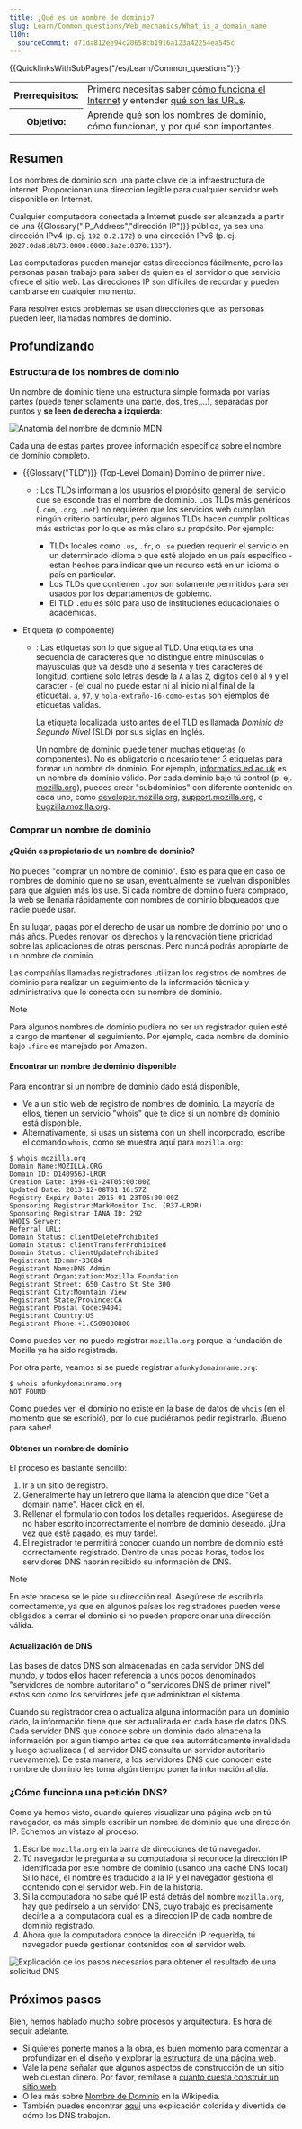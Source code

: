 ```yaml
---
title: ¿Qué es un nombre de dominio?
slug: Learn/Common_questions/Web_mechanics/What_is_a_domain_name
l10n:
  sourceCommit: d71da812ee94c20658cb1916a123a42254ea545c
---
```


{{QuicklinksWithSubPages("/es/Learn/Common_questions")}}

<table>
  <tbody>
    <tr>
      <th scope="row">Prerrequisitos:</th>
      <td>
        Primero necesitas saber
        <a href="/es/docs/Learn/How_the_Internet_works"
          >cómo funciona el Internet</a
        >
        y entender
        <a href="/es/Learn/Understanding_URLs">qué son las URLs</a>.
      </td>
    </tr>
    <tr>
      <th scope="row">Objetivo:</th>
      <td>
        Aprende qué son los nombres de dominio, cómo funcionan, y por qué son
        importantes.
      </td>
    </tr>
  </tbody>
</table>

## Resumen

Los nombres de dominio son una parte clave de la infraestructura de internet. Proporcionan una dirección legible para cualquier servidor web disponible en Internet.

Cualquier computadora conectada a Internet puede ser alcanzada a partir de una {{Glossary("IP_Address","dirección IP")}} pública, ya sea una dirección IPv4 (p. ej. `192.0.2.172`) o una dirección IPv6 (p. ej. `2027:0da8:8b73:0000:0000:8a2e:0370:1337`).

Las computadoras pueden manejar estas direcciones fácilmente, pero las personas pasan trabajo para saber de quien es el servidor o que servicio ofrece el sitio web. Las direcciones IP son difíciles de recordar y pueden cambiarse en cualquier momento.

Para resolver estos problemas se usan direcciones que las personas pueden leer, llamadas nombres de dominio.

## Profundizando

### Estructura de los nombres de dominio

Un nombre de dominio tiene una estructura simple formada por varias partes (puede tener solamente una parte, dos, tres,...), separadas por puntos y **se leen de derecha a izquierda**:

![Anatomía del nombre de dominio MDN](structure.png)

Cada una de estas partes provee información específica sobre el nombre de dominio completo.

- {{Glossary("TLD")}} (Top-Level Domain) Dominio de primer nivel.

  - : Los TLDs informan a los usuarios el propósito general del servicio que se esconde tras el nombre de dominio. Los TLDs más genéricos (`.com`, `.org`, `.net`) no requieren que los servicios web cumplan ningún criterio particular, pero algunos TLDs hacen cumplir políticas más estrictas por lo que es más claro su propósito. Por ejemplo:

    - TLDs locales como `.us`, `.fr`, o `.se` pueden requerir el servicio en un determinado idioma o que esté alojado en un país específico - estan hechos para indicar que un recurso está en un idioma o país en particular.
    - Los TLDs que contienen `.gov` son solamente permitidos para ser usados por los departamentos de gobierno.
    - El TLD `.edu` es sólo para uso de instituciones educacionales o académicas.

- Etiqueta (o componente)

  - : Las etiquetas son lo que sigue al TLD. Una etiquta es una secuencia de caracteres que no distingue entre minúsculas o mayúsculas que va desde uno a sesenta y tres caracteres de longitud, contiene solo letras desde la `A` a las `Z`, digitos del `0` al `9` y el caracter `-` (el cual no puede estar ni al inicio ni al final de la etiqueta). `a`, `97`, y `hola-extraño-16-como-estas` son ejemplos de etiquetas validas.

    La etiqueta localizada justo antes de el TLD es llamada _Dominio de Segundo Nivel_ (SLD) por sus siglas en Inglés.

    Un nombre de dominio puede tener muchas etiquetas (o componentes). No es obligatorio o ncesario tener 3 etiquetas para formar un nombre de dominio. Por ejemplo, [informatics.ed.ac.uk](https://informatics.ed.ac.uk/) es un nombre de dominio válido. Por cada dominio bajo tú control (p. ej. [mozilla.org](https://www.mozilla.org/en-US/)), puedes crear "subdominios" con diferente contenido en cada uno, como [developer.mozilla.org](/), [support.mozilla.org](https://support.mozilla.org/), o [bugzilla.mozilla.org](https://bugzilla.mozilla.org/).

### Comprar un nombre de dominio

#### ¿Quién es propietario de un nombre de dominio?

No puedes "comprar un nombre de dominio". Esto es para que en caso de nombres de dominio que no se usan, eventualmente se vuelvan disponibles para que alguien más los use. Si cada nombre de dominio fuera comprado, la web se llenaría rápidamente con nombres de dominio bloqueados que nadie puede usar.

En su lugar, pagas por el derecho de usar un nombre de dominio por uno o más años. Puedes renovar los derechos y la renovación tiene prioridad sobre las aplicaciones de otras personas. Pero nuncá podrás apropiarte de un nombre de dominio.

Las compañías llamadas registradores utilizan los registros de nombres de dominio para realizar un seguimiento de la información técnica y administrativa que lo conecta con su nombre de dominio.

> [!NOTE]
> Para algunos nombres de dominio pudiera no ser un registrador quien esté a cargo de mantener el seguimiento. Por ejemplo, cada nombre de dominio bajo `.fire` es manejado por Amazon.

#### Encontrar un nombre de dominio disponible

Para encontrar si un nombre de dominio dado está disponible,

- Ve a un sitio web de registro de nombres de dominio. La mayoría de ellos, tienen un servicio "whois" que te dice si un nombre de dominio está disponible.
- Alternativamente, si usas un sistema con un shell incorporado, escribe el comando `whois`, como se muestra aquí para `mozilla.org`:

```
$ whois mozilla.org
Domain Name:MOZILLA.ORG
Domain ID: D1409563-LROR
Creation Date: 1998-01-24T05:00:00Z
Updated Date: 2013-12-08T01:16:57Z
Registry Expiry Date: 2015-01-23T05:00:00Z
Sponsoring Registrar:MarkMonitor Inc. (R37-LROR)
Sponsoring Registrar IANA ID: 292
WHOIS Server:
Referral URL:
Domain Status: clientDeleteProhibited
Domain Status: clientTransferProhibited
Domain Status: clientUpdateProhibited
Registrant ID:mmr-33684
Registrant Name:DNS Admin
Registrant Organization:Mozilla Foundation
Registrant Street: 650 Castro St Ste 300
Registrant City:Mountain View
Registrant State/Province:CA
Registrant Postal Code:94041
Registrant Country:US
Registrant Phone:+1.6509030800
```

Como puedes ver, no puedo registrar `mozilla.org` porque la fundación de Mozilla ya ha sido registrada.

Por otra parte, veamos si se puede registrar `afunkydomainname.org`:

```
$ whois afunkydomainname.org
NOT FOUND
```

Como puedes ver, el dominio no existe en la base de datos de `whois` (en el momento que se escribió), por lo que pudiéramos pedir registrarlo. ¡Bueno para saber!

#### Obtener un nombre de dominio

El proceso es bastante sencillo:

1. Ir a un sitio de registro.
2. Generalmente hay un letrero que llama la atención que dice "Get a domain name". Hacer click en él.
3. Rellenar el formulario con todos los detalles requeridos. Asegúrese de no haber escrito incorrectamente el nombre de dominio deseado. ¡Una vez que esté pagado, es muy tarde!.
4. El registrador te permitirá conocer cuando un nombre de dominio esté correctamente registrado. Dentro de unas pocas horas, todos los servidores DNS habrán recibido su información de DNS.

> [!NOTE]
> En este proceso se le pide su dirección real. Asegúrese de escribirla correctamente, ya que en algunos países los registradores pueden verse obligados a cerrar el dominio si no pueden proporcionar una dirección válida.

#### Actualización de DNS

Las bases de datos DNS son almacenadas en cada servidor DNS del mundo, y todos ellos hacen referencia a unos pocos denominados "servidores de nombre autoritario" o "servidores DNS de primer nivel", estos son como los servidores jefe que administran el sistema. 

Cuando su registrador crea o actualiza alguna información para un dominio dado, la información tiene que ser actualizada en cada base de datos DNS. Cada servidor DNS que conoce sobre un dominio dado almacena la información por algún tiempo antes de que sea automáticamente invalidada y luego actualizada ( el servidor DNS consulta un servidor autoritario nuevamente). De esta manera, a los servidores DNS que conocen este nombre de dominio les toma algún tiempo poner la información al día.

### ¿Cómo funciona una petición DNS?

Como ya hemos visto, cuando quieres visualizar una página web en tú navegador, es más simple escribir un nombre de dominio que una dirección IP. Echemos un vistazo al proceso:

1. Escribe `mozilla.org` en la barra de direcciones de tú navegador.
2. Tú navegador le pregunta a su computadora si reconoce la dirección IP identificada por este nombre de dominio (usando una caché DNS local) Si lo hace, el nombre es traducido a la IP y el navegador gestiona el contenido con el servidor web. Fin de la historia.
3. Si la computadora no sabe qué IP está detrás del nombre `mozilla.org`, hay que pedírselo a un servidor DNS, cuyo trabajo es precisamente decirle a la computadora cuál es la dirección IP de cada nombre de dominio registrado.
4. Ahora que la computadora conoce la dirección IP requerida, tú navegador puede gestionar contenidos con el servidor web.

![Explicación de los pasos necesarios para obtener el resultado de una solicitud DNS](2014-10-dns-request2.png)

## Próximos pasos

Bien, hemos hablado mucho sobre procesos y arquitectura. Es hora de seguir adelante.

- Si quieres ponerte manos a la obra, es buen momento para comenzar a profundizar en el diseño y explorar [la estructura de una página web](/es/docs/Learn/Common_questions/dise%C3%B1os_web_comunes).
- Vale la pena señalar que algunos aspectos de construcción de un sitio web cuestan dinero. Por favor, remítase a [cuánto cuesta construir un sitio web](/es/docs/Learn/How_much_does_it_cost).
- O lea más sobre [Nombre de Dominio](https://es.wikipedia.org/wiki/Dominio) en la Wikipedia.
- También puedes encontrar [aquí](https://howdns.works/) una explicación colorida y divertida de cómo los DNS trabajan.
